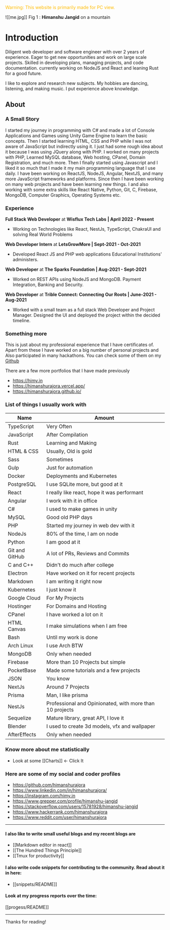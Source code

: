 <span style="color:#ffbc05">Warning: This website is primarily made for PC view.</span>

![[me.jpg]]
Fig 1 : **Himanshu Jangid** on a mountain

# Introduction

Diligent web developer and software engineer with over 2 years of experience. Eager to get new opportunities and work on large scale projects. Skilled in developing plans, managing projects, and code documentation. currently working on NodeJS and React and leaning Rust for a good future.

I like to explore and research new subjects. My hobbies are dancing, listening, and making music. I put experience above knowledge.

## About

### A Small Story
   
I started my journey in programming with C# and made a lot of Console Applications and Games using Unity Game Engine to learn the basic concepts. Then I started learning HTML, CSS and PHP while I was not aware of JavaScript but indirectly using it. I just had some rough idea about it because I was using JQuery along with PHP. I worked on many projects with PHP, Learned MySQL database, Web hosting, CPanel, Domain Registration, and much more. Then I finally started using Javascript and I liked it so much that I made it my main programming language that I use daily. I have been working on ReactJS, NodeJS, Angular, NextJS, and many more JavaScript frameworks and platforms. Since then I have been working on many web projects and have been learning new things. I and also working with some extra skills like React Native, Python, Git, C, Firebase, MongoDB, Computer Graphics, Operating Systems etc.

### Experience

**Full Stack Web Developer** at **Wisflux Tech Labs** **| April 2022 - Present** 
- Working on Technologies like React, NestJs, TypeScript, ChakraUI and solving Real World Problems

**Web Developer Intern** at **LetsGrowMore | Sept-2021 - Oct-2021**
- Developed React JS and PHP web applications Educational Institutions' administers.

**Web Developer** at **The Sparks Foundation | Aug-2021 - Sept-2021**
- Worked on REST APIs using NodeJS and MongoDB. Payment Integration, Banking and Security.

**Web Developer** at **Trible Connect: Connecting Our Roots | June-2021 - Aug-2021**
- Worked with a small team as a full stack Web Developer and Project Manager. Designed the UI and deployed the project within the decided timeline.

### Something more

This is just about my professional experience that I have certificates of. Apart from these I have worked on a big number of personal projects and Also participated in many hackathons. You can check some of them on my [Github](https://github.com/himanshurajora)


There are a few more portfolios that I have made previously
- https://himy.in
- https://himanshurajora.vercel.app/
- https://himanshurajora.github.io/


### List of things I usually work with

| Name            | Amount                                                   |
| --------------- | -------------------------------------------------------- |
| TypeScript      | Very Often                                               |
| JavaScript      | After Compilation                                        |
| Rust            | Learning and Making                                      |
| HTML & CSS      | Usually, Old is gold                                     |
| Sass            | Sometimes                                                |
| Gulp            | Just for automation                                      |
| Docker          | Deployments and Kubernetes                               |
| PostgreSQL      | I use SQLite more, but good at it                        |
| React           | I really like react, hope it was performant              |
| Angular         | I work with it in office                                 |
| C#              | I used to make games in unity                            |
| MySQL           | Good old PHP days                                        |
| PHP             | Started my journey in web dev with it                    |
| NodeJs          | 80% of the time, I am on node                            |
| Python          | I am good at it                                          |
| Git  and GitHub | A lot of PRs, Reviews and Commits                        |
| C and C++       | Didn't do much after college                             |
| Electron        | Have worked on it for recent projects                    |
| Markdown        | I am writing it right now                                |
| Kubernetes      | I just know it                                           |
| Google Cloud    | For My Projects                                          |
| Hostinger       | For Domains and Hosting                                  |
| CPanel          | I have worked a lot on it                                |
| HTML Canvas     | I make simulations when I am free                        |
| Bash            | Until my work is done                                    |
| Arch Linux      | I use Arch BTW                                           |
| MongoDB         | Only when needed                                         |
| Firebase        | More than 10 Projects but simple                         |
| PocketBase      | Made some tutorials and a few projects                   |
| JSON            | You know                                                 |
| NextJs          | Around 7 Projects                                        |
| Prisma          | Man, I like prisma                                       |
| NestJs          | Professional and Opinionated, with more than 10 projects |
| Sequelize       | Mature library, great API, I love it                     |
| Blender         | I used to create 3d models, vfx and wallpaper            |
| AfterEffects    | Only when needed                                                         |

### Know more about me statistically
- Look at some [[Charts]] <- Click It

### Here are some of my social and coder profiles
- https://github.com/himanshurajora
- https://www.linkedin.com/in/himanshurajora/
- https://instagram.com/himy.in
- https://www.grepper.com/profile/himanshu-jangid
- https://stackoverflow.com/users/15781928/himanshu-jangid
- https://www.hackerrank.com/himanshurajora
- https://www.reddit.com/user/himanshurajora

---

####  I also like to write small useful blogs and my recent blogs are
- [[Markdown editor in react]]
- [[The Hundred Things Principle]]
- [[Tmux for productivity]]

####  I also write code snippets for contributing to the community. Read about it in here:
- [[snippets/README]]

####  Look at my progress reports over the time: 
[[progess/README]]


---
Thanks for reading!
